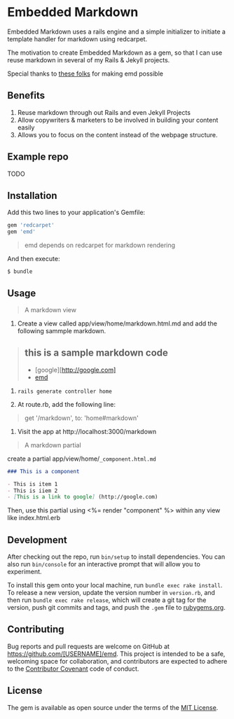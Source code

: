 # Embedded Markdown

Embedded Markdown uses a rails engine and a simple initializer to initiate a template handler for markdown using redcarpet.

The motivation to create Embedded Markdown as a gem, so that I can use reuse markdown in several of my Rails & Jekyll projects.

Special thanks to [these folks](http://stackoverflow.com/questions/4163560/how-can-i-automatically-render-partials-using-markdown-in-rails-3/10131299#10131299
) for making emd possible

## Benefits
1. Reuse markdown through out Rails and even Jekyll Projects
1. Allow copywriters & marketers to be involved in building your content easily 
1. Allows you to focus on the content instead of the webpage structure.  

## Example repo

TODO

## Installation

Add this two lines to your application's Gemfile:

```ruby
gem 'redcarpet'
gem 'emd'
```
> emd depends on redcarpet for markdown rendering

And then execute:

    $ bundle

## Usage

> A markdown view
1. Create a view called app/view/home/markdown.html.md and add the following sammple markdown. 
> ## this is a sample markdown code
> - [google][http://google.com]
> - [emd](https://github.com/ytbryan/emd/)

1. `rails generate controller home`

1. At route.rb, add the following line: 
> get '/markdown', to: 'home#markdown'

1. Visit the app at http://localhost:3000/markdown


> A markdown partial

create a partial app/view/home/`_component.html.md`

```markdown
### This is a component

- This is item 1
- This is iiem 2
- [This is a link to google] (http://google.com)

```

Then,  use this partial using <%= render "component" %> within any view like index.html.erb


## Development

After checking out the repo, run `bin/setup` to install dependencies. You can also run `bin/console` for an interactive prompt that will allow you to experiment.

To install this gem onto your local machine, run `bundle exec rake install`. To release a new version, update the version number in `version.rb`, and then run `bundle exec rake release`, which will create a git tag for the version, push git commits and tags, and push the `.gem` file to [rubygems.org](https://rubygems.org).

## Contributing

Bug reports and pull requests are welcome on GitHub at https://github.com/[USERNAME]/emd. This project is intended to be a safe, welcoming space for collaboration, and contributors are expected to adhere to the [Contributor Covenant](http://contributor-covenant.org) code of conduct.


## License

The gem is available as open source under the terms of the [MIT License](http://opensource.org/licenses/MIT).
